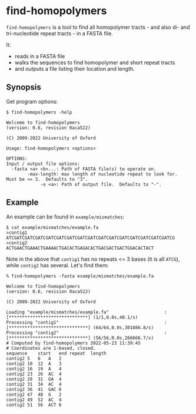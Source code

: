# find-homopolymers

`find-homopolymers` is a tool to find all homopolymer tracts - and also di- and tri-nucleotide repeat tracts - in a FASTA file.

It:

* reads in a FASTA file
* walks the sequences to find homopolymer and short repeat tracts
* and outputs a file listing their location and length.

## Synopsis

Get program options:

```
$ find-homopolymers -help

Welcome to find-homopolymers
(version: 0.6, revision 0aca522)

(C) 2009-2022 University of Oxford

Usage: find-homopolymers <options>

OPTIONS:
Input / output file options:
  -fasta <a> <b>...: Path of FASTA file(s) to operate on.
        -max-length: max length of nucleotide repeat to look for.  Must be <= 3.  Defaults to "3".
             -o <a>: Path of output file.  Defaults to "-".
```

## Example

An example can be found in `example/mismatches`:
```
$ cat example/mismatches/example.fa
>contig1
ATCGATCGATCGATCGATCGATCGATCGATCGATCGATCGATCGATCGATCGATCGATCGATCG
>contig2
ACTGAACTGAAACTGAAAACTGACACTGAGACACTGACGACTGACTGGACACTACT
```

Note in the above that `contig1` has no repeats <= 3 bases (it is all `ATCG`), while `contig2` has several.  Let's find them:

```
% find-homopolymers -fasta example/mismatches/example.fa

Welcome to find-homopolymers
(version: 0.6, revision 0aca522)

(C) 2009-2022 University of Oxford

Loading "example/mismatches/example.fa"                     : [******************************] (1/1,0.0s,40.1/s)
Processing "contig1"                                        : [******************************] (64/64,0.0s,301886.8/s)
Processing "contig2"                                        : [******************************] (56/56,0.0s,266666.7/s)
# Computed by find-homopolymers 2022-05-23 11:39:45
# Coordinates are 1-based, closed.
sequence	start	end	repeat	length
contig2	5	6	A	2
contig2	10	12	A	3
contig2	16	19	A	4
contig2	23	26	AC	4
contig2	28	31	GA	4
contig2	31	34	AC	4
contig2	36	41	GAC	6
contig2	47	48	G	2
contig2	49	52	AC	4
contig2	51	56	ACT	6
```

